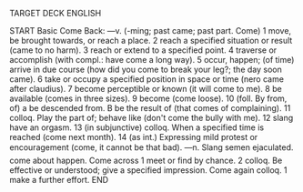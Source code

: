 TARGET DECK
ENGLISH

START
Basic
Come
Back: —v. (-ming; past came; past part. Come) 1 move, be brought towards, or reach a place. 2 reach a specified situation or result (came to no harm). 3 reach or extend to a specified point. 4 traverse or accomplish (with compl.: have come a long way). 5 occur, happen; (of time) arrive in due course (how did you come to break your leg?; the day soon came). 6 take or occupy a specified position in space or time (nero came after claudius). 7 become perceptible or known (it will come to me). 8 be available (comes in three sizes). 9 become (come loose). 10 (foll. By from, of) a be descended from. B be the result of (that comes of complaining). 11 colloq. Play the part of; behave like (don't come the bully with me). 12 slang have an orgasm. 13 (in subjunctive) colloq. When a specified time is reached (come next month). 14 (as int.) Expressing mild protest or encouragement (come, it cannot be that bad). —n. Slang semen ejaculated.  come about happen. Come across 1 meet or find by chance. 2 colloq. Be effective or understood; give a specified impression. Come again colloq. 1 make a further effort.
END
